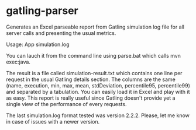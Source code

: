 gatling-parser
==============

Generates an Excel parseable report from Gatling simulation log file for all server calls and presenting the
usual metrics.

Usage: App simulation.log

You can lauch it from the command line using parse.bat which calls mvn exec:java.

The result is a file called simulation-result.txt which contains one line per request in the usual Gatling details
section. The columns are the same (name, execution, min, max, mean, stdDeviation, percentile95, percentile99) and
separated by a tabulation. You can easily load it in Excel and play with it as easy. This report is really useful
since Gatling doesn't provide yet a single view of the performance of every requests.

The last simulation.log format tested was version 2.2.2. Please, let me know in case of issues with a newer version.
